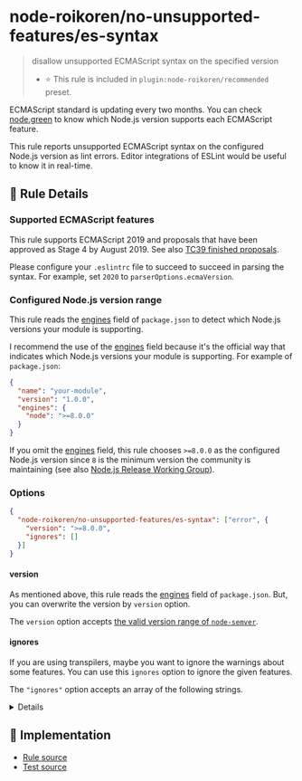 # node-roikoren/no-unsupported-features/es-syntax
> disallow unsupported ECMAScript syntax on the specified version
> - ⭐️ This rule is included in `plugin:node-roikoren/recommended` preset.

ECMAScript standard is updating every two months.
You can check [node.green](https://node.green/) to know which Node.js version supports each ECMAScript feature.

This rule reports unsupported ECMAScript syntax on the configured Node.js version as lint errors.
Editor integrations of ESLint would be useful to know it in real-time.

## 📖 Rule Details

### Supported ECMAScript features

This rule supports ECMAScript 2019 and proposals that have been approved as Stage 4 by August 2019.
See also [TC39 finished proposals](https://github.com/tc39/proposals/blob/master/finished-proposals.md).

Please configure your `.eslintrc` file to succeed to succeed in parsing the syntax.
For example, set `2020` to `parserOptions.ecmaVersion`.

### Configured Node.js version range

This rule reads the [engines] field of `package.json` to detect which Node.js versions your module is supporting.

I recommend the use of the [engines] field because it's the official way that indicates which Node.js versions your module is supporting.
For example of `package.json`:

```json
{
  "name": "your-module",
  "version": "1.0.0",
  "engines": {
    "node": ">=8.0.0"
  }
}
```

If you omit the [engines] field, this rule chooses `>=8.0.0` as the configured Node.js version since `8` is the minimum version the community is maintaining (see also [Node.js Release Working Group](https://github.com/nodejs/Release#readme)).

### Options

```json
{
  "node-roikoren/no-unsupported-features/es-syntax": ["error", {
    "version": ">=8.0.0",
    "ignores": []
  }]
}
```

#### version

As mentioned above, this rule reads the [engines] field of `package.json`.
But, you can overwrite the version by `version` option.

The `version` option accepts [the valid version range of `node-semver`](https://github.com/npm/node-semver#range-grammar).

#### ignores

If you are using transpilers, maybe you want to ignore the warnings about some features.
You can use this `ignores` option to ignore the given features.

The `"ignores"` option accepts an array of the following strings.

<details>

**ES2021:**

- `"logicalAssignmentOperators"`
- `"numericSeparators"`

**ES2020:**

- `"bigint"`
- `"dynamicImport"`
- `"optionalChaining"`
- `"nullishCoalescingOperators"`

**ES2019:**

- `"jsonSuperset"`
- `"optionalCatchBinding"`

**ES2018:**

- `"asyncIteration"`
- `"malformedTemplateLiterals"`
- `"regexpLookbehind"`
- `"regexpNamedCaptureGroups"`
- `"regexpS"`
- `"regexpUnicodeProperties"`
- `"restSpreadProperties"`

**ES2017:**

- `"asyncFunctions"`
- `"trailingCommasInFunctions"`

**ES2016:**

- `"exponentialOperators"`

**ES2015:**

- `"arrowFunctions"`
- `"binaryNumericLiterals"`
- `"blockScopedFunctions"`
- `"blockScopedVariables"`
- `"classes"`
- `"computedProperties"`
- `"defaultParameters"`
- `"destructuring"`
- `"forOfLoops"`
- `"generators"`
- `"modules"`
- `"new.target"`
- `"objectSuperProperties"`
- `"octalNumericLiterals"`
- `"propertyShorthands"`
- `"regexpU"`
- `"regexpY"`
- `"restParameters"`
- `"spreadElements"`
- `"templateLiterals"`
- `"unicodeCodePointEscapes"`

</details>

[engines]: https://docs.npmjs.com/files/package.json#engines

## 🔎 Implementation

- [Rule source](https://github.com/roikoren755/eslint-plugin-node/blob/v0.0.1/src/rules/no-unsupported-features/es-syntax.ts)
- [Test source](https://github.com/roikoren755/eslint-plugin-node/blob/v0.0.1/tests/src/rules/no-unsupported-features/es-syntax.ts)
